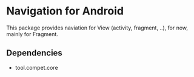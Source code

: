 # Navigation for Android

This package provides naviation for View (activity, fragment, ..), for now,
mainly for Fragment.


## Dependencies

- tool.compet.core
